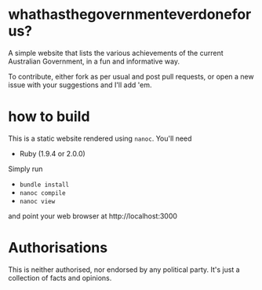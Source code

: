 whathasthegovernmenteverdoneforus?
==================================

A simple website that lists the various achievements of the current Australian Government, in a fun and informative way.

To contribute, either fork as per usual and post pull requests, or open a new issue with your suggestions and I'll add 'em.

# how to build

This is a static website rendered using `nanoc`.  You'll need

* Ruby (1.9.4 or 2.0.0)

Simply run

* `bundle install`
* `nanoc compile`
* `nanoc view`

and point your web browser at http://localhost:3000

# Authorisations

This is neither authorised, nor endorsed by any political party. It's just a collection of facts and opinions.

